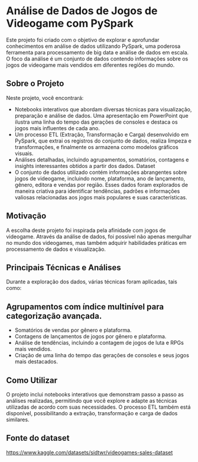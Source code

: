 # Análise de Dados de Jogos de Videogame com PySpark
Este projeto foi criado com o objetivo de explorar e aprofundar conhecimentos em análise de dados utilizando PySpark, uma poderosa ferramenta para processamento de big data e análise de dados em escala. O foco da análise é um conjunto de dados contendo informações sobre os jogos de videogame mais vendidos em diferentes regiões do mundo.

## Sobre o Projeto
Neste projeto, você encontrará:

* Notebooks interativos que abordam diversas técnicas para visualização, preparação e análise de dados.
Uma apresentação em PowerPoint que ilustra uma linha do tempo das gerações de consoles e destaca os jogos mais influentes de cada ano.
* Um processo ETL (Extração, Transformação e Carga) desenvolvido em PySpark, que extrai os registros do conjunto de dados, realiza limpeza e transformações, e finalmente os armazena como modelos gráficos visuais.
* Análises detalhadas, incluindo agrupamentos, somatórios, contagens e insights interessantes obtidos a partir dos dados.
Dataset
* O conjunto de dados utilizado contém informações abrangentes sobre jogos de videogame, incluindo nome, plataforma, ano de lançamento, gênero, editora e vendas por região. Esses dados foram explorados de maneira criativa para identificar tendências, padrões e informações valiosas relacionadas aos jogos mais populares e suas características.

## Motivação
A escolha deste projeto foi inspirada pela afinidade com jogos de videogame. Através da análise de dados, foi possível não apenas mergulhar no mundo dos videogames, mas também adquirir habilidades práticas em processamento de dados e visualização.

## Principais Técnicas e Análises
Durante a exploração dos dados, várias técnicas foram aplicadas, tais como:

## Agrupamentos com índice multinível para categorização avançada.
* Somatórios de vendas por gênero e plataforma.
* Contagens de lançamentos de jogos por gênero e plataforma.
* Análise de tendências, incluindo a contagem de jogos de luta e RPGs mais vendidos.
* Criação de uma linha do tempo das gerações de consoles e seus jogos mais destacados.

## Como Utilizar
O projeto inclui notebooks interativos que demonstram passo a passo as análises realizadas, permitindo que você explore e adapte as técnicas utilizadas de acordo com suas necessidades. O processo ETL também está disponível, possibilitando a extração, transformação e carga de dados similares.

## Fonte do dataset
https://www.kaggle.com/datasets/sidtwr/videogames-sales-dataset
